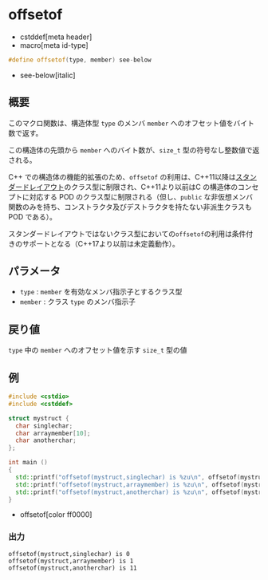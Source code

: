 # offsetof
* cstddef[meta header]
* macro[meta id-type]

```cpp
#define offsetof(type, member) see-below
```
* see-below[italic]

## 概要
このマクロ関数は、構造体型 `type` のメンバ `member` へのオフセット値をバイト数で返す。

この構造体の先頭から `member` へのバイト数が、`size_t` 型の符号なし整数値で返される。

C++ での構造体の機能的拡張のため、`offsetof` の利用は、C++11以降は[スタンダードレイアウト](/reference/type_traits/is_standard_layout.md)のクラス型に制限され、C++11より以前はC の構造体のコンセプトに対応する POD のクラス型に制限される（但し、`public` な非仮想メンバ関数のみを持ち、コンストラクタ及びデストラクタを持たない非派生クラスも POD である）。

スタンダードレイアウトではないクラス型においての`offsetof`の利用は条件付きのサポートとなる（C++17より以前は未定義動作）。

## パラメータ
- `type` : `member` を有効なメンバ指示子とするクラス型
- `member` : クラス `type` のメンバ指示子


## 戻り値
`type` 中の `member` へのオフセット値を示す `size_t` 型の値


## 例
```cpp example
#include <cstdio>
#include <cstddef>

struct mystruct {
  char singlechar;
  char arraymember[10];
  char anotherchar;
};

int main ()
{
  std::printf("offsetof(mystruct,singlechar) is %zu\n", offsetof(mystruct,singlechar));
  std::printf("offsetof(mystruct,arraymember) is %zu\n", offsetof(mystruct,arraymember));
  std::printf("offsetof(mystruct,anotherchar) is %zu\n", offsetof(mystruct,anotherchar));
}
```
* offsetof[color ff0000]

### 出力
```
offsetof(mystruct,singlechar) is 0
offsetof(mystruct,arraymember) is 1
offsetof(mystruct,anotherchar) is 11
```
